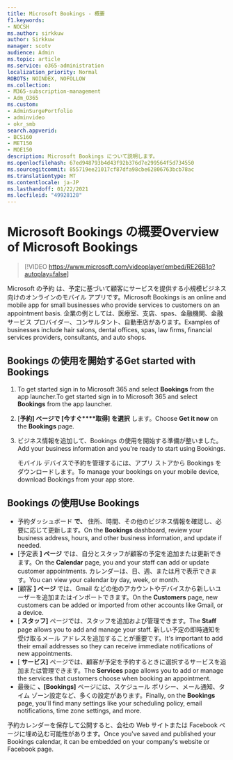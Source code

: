 ```yaml
---
title: Microsoft Bookings - 概要
f1.keywords:
- NOCSH
ms.author: sirkkuw
author: Sirkkuw
manager: scotv
audience: Admin
ms.topic: article
ms.service: o365-administration
localization_priority: Normal
ROBOTS: NOINDEX, NOFOLLOW
ms.collection:
- M365-subscription-management
- Adm_O365
ms.custom:
- AdminSurgePortfolio
- adminvideo
- okr_smb
search.appverid:
- BCS160
- MET150
- MOE150
description: Microsoft Bookings について説明します。
ms.openlocfilehash: 67ed948793b4d43f92b376d7e299564f5d734550
ms.sourcegitcommit: 855719ee21017cf87dfa98cbe62806763bcb78ac
ms.translationtype: MT
ms.contentlocale: ja-JP
ms.lasthandoff: 01/22/2021
ms.locfileid: "49928128"
---
```

# <a name="overview-of-microsoft-bookings"></a><span data-ttu-id="c30ab-103">Microsoft Bookings の概要</span><span class="sxs-lookup"><span data-stu-id="c30ab-103">Overview of Microsoft Bookings</span></span>

> [!VIDEO https://www.microsoft.com/videoplayer/embed/RE26B1q?autoplay=false]

<span data-ttu-id="c30ab-104">Microsoft の予約 は、予定に基づいて顧客にサービスを提供する小規模ビジネス向けのオンラインのモバイル アプリです。</span><span class="sxs-lookup"><span data-stu-id="c30ab-104">Microsoft Bookings is an online and mobile app for small businesses who provide services to customers on an appointment basis.</span></span> <span data-ttu-id="c30ab-105">企業の例としては、医療室、支店、spas、金融機関、金融サービス プロバイダー、コンサルタント、自動車店があります。</span><span class="sxs-lookup"><span data-stu-id="c30ab-105">Examples of businesses include hair salons, dental offices, spas, law firms, financial services providers, consultants, and auto shops.</span></span>

## <a name="get-started-with-bookings"></a><span data-ttu-id="c30ab-106">Bookings の使用を開始する</span><span class="sxs-lookup"><span data-stu-id="c30ab-106">Get started with Bookings</span></span>

1. <span data-ttu-id="c30ab-107">To get started sign in to Microsoft 365 and select **Bookings** from the app launcher.</span><span class="sxs-lookup"><span data-stu-id="c30ab-107">To get started sign in to Microsoft 365 and select **Bookings** from the app launcher.</span></span>
1. <span data-ttu-id="c30ab-108">[**予約] ページで [今すぐ\*\*\*\*取得] を選択** します。</span><span class="sxs-lookup"><span data-stu-id="c30ab-108">Choose **Get it now** on the **Bookings** page.</span></span>
1. <span data-ttu-id="c30ab-109">ビジネス情報を追加して、Bookings の使用を開始する準備が整いました。</span><span class="sxs-lookup"><span data-stu-id="c30ab-109">Add your business information and you're ready to start using Bookings.</span></span>

    <span data-ttu-id="c30ab-110">モバイル デバイスで予約を管理するには、アプリ ストアから Bookings をダウンロードします。</span><span class="sxs-lookup"><span data-stu-id="c30ab-110">To manage your bookings on your mobile device, download Bookings from your app store.</span></span>

## <a name="use-bookings"></a><span data-ttu-id="c30ab-111">Bookings の使用</span><span class="sxs-lookup"><span data-stu-id="c30ab-111">Use Bookings</span></span>

- <span data-ttu-id="c30ab-112">予約ダッシュボード **で、** 住所、時間、その他のビジネス情報を確認し、必要に応じて更新します。</span><span class="sxs-lookup"><span data-stu-id="c30ab-112">On the **Bookings** dashboard, review your business address, hours, and other business information, and update if needed.</span></span>
- <span data-ttu-id="c30ab-113">[予定表 **] ページ** では、自分とスタッフが顧客の予定を追加または更新できます。</span><span class="sxs-lookup"><span data-stu-id="c30ab-113">On the **Calendar** page, you and your staff can add or update customer appointments.</span></span> <span data-ttu-id="c30ab-114">カレンダーは、日、週、または月で表示できます。</span><span class="sxs-lookup"><span data-stu-id="c30ab-114">You can view your calendar by day, week, or month.</span></span>
- <span data-ttu-id="c30ab-115">[顧客 **] ページ** では、Gmail などの他のアカウントやデバイスから新しいユーザーを追加またはインポートできます。</span><span class="sxs-lookup"><span data-stu-id="c30ab-115">On the **Customers** page, new customers can be added or imported from other accounts like Gmail, or a device.</span></span>
- <span data-ttu-id="c30ab-116">[ **スタッフ]** ページでは、スタッフを追加および管理できます。</span><span class="sxs-lookup"><span data-stu-id="c30ab-116">The **Staff** page allows you to add and manage your staff.</span></span> <span data-ttu-id="c30ab-117">新しい予定の即時通知を受け取るメール アドレスを追加することが重要です。</span><span class="sxs-lookup"><span data-stu-id="c30ab-117">It's important to add their email addresses so they can receive immediate notifications of new appointments.</span></span>
- <span data-ttu-id="c30ab-118">[ **サービス]** ページでは、顧客が予定を予約するときに選択するサービスを追加または管理できます。</span><span class="sxs-lookup"><span data-stu-id="c30ab-118">The **Services** page allows you to add or manage the services that customers choose when booking an appointment.</span></span>
- <span data-ttu-id="c30ab-119">最後に **、[Bookings]** ページには、スケジュール ポリシー、メール通知、タイム ゾーン設定など、多くの設定があります。</span><span class="sxs-lookup"><span data-stu-id="c30ab-119">Finally, on the **Bookings** page, you'll find many settings like your scheduling policy, email notifications, time zone settings, and more.</span></span>

<span data-ttu-id="c30ab-120">予約カレンダーを保存して公開すると、会社の Web サイトまたは Facebook ページに埋め込む可能性があります。</span><span class="sxs-lookup"><span data-stu-id="c30ab-120">Once you've saved and published your Bookings calendar, it can be embedded on your company's website or Facebook page.</span></span>
